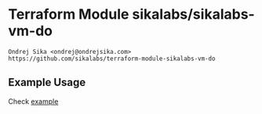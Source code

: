 # Terraform Module sikalabs/sikalabs-vm-do

    Ondrej Sika <ondrej@ondrejsika.com>
    https://github.com/sikalabs/terraform-module-sikalabs-vm-do

## Example Usage

Check [example](./example)
